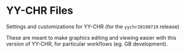 # YY-CHR Files

Settings and customizations for YY-CHR (for the `yychr20190719` release)

These are meant to make graphics editing and viewing easier with this version of YY-CHR, for particular workflows (eg. GB development).
